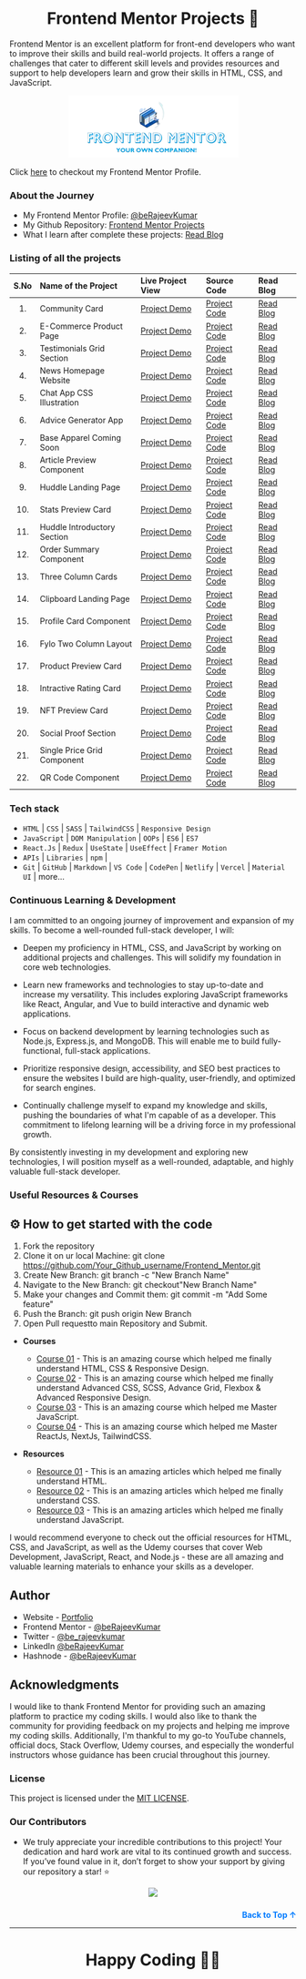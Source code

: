 <h1 align="center">Frontend Mentor Projects 🚀</h1>

Frontend Mentor is an excellent platform for front-end developers who want to improve their skills and build real-world projects. It offers a range of challenges that cater to different skill levels and provides resources and support to help developers learn and grow their skills in HTML, CSS, and JavaScript.

<p align="center">  
<img src="./preview.png"/>  
</p>

Click [here](https://www.frontendmentor.io/profile/beRajeevKumar) to checkout my Frontend Mentor Profile.

### About the Journey

- My Frontend Mentor Profile: [@beRajeevKumar](https://www.frontendmentor.io/profile/beRajeevKumar)
- My Github Repository: [Frontend Mentor Projects](https://github.com/beRajeevKumar/Frontend_Mentor)
- What I learn after complete these projects: [Read Blog](https://iamrajeev.me/blog)

### Listing of all the projects

| S.No | Name of the Project         | Live Project View | Source Code      | Read Blog     |
| :--: | :-------------------------- | :---------------- | :--------------- | :------------ |
|  1.  | Community Card              | [Project Demo]()  | [Project Code]() | [Read Blog]() |
|  2.  | E-Commerce Product Page     | [Project Demo]()  | [Project Code]() | [Read Blog]() |
|  3.  | Testimonials Grid Section   | [Project Demo]()  | [Project Code]() | [Read Blog]() |
|  4.  | News Homepage Website       | [Project Demo]()  | [Project Code]() | [Read Blog]() |
|  5.  | Chat App CSS Illustration   | [Project Demo]()  | [Project Code]() | [Read Blog]() |
|  6.  | Advice Generator App        | [Project Demo]()  | [Project Code]() | [Read Blog]() |
|  7.  | Base Apparel Coming Soon    | [Project Demo]()  | [Project Code]() | [Read Blog]() |
|  8.  | Article Preview Component   | [Project Demo]()  | [Project Code]() | [Read Blog]() |
|  9.  | Huddle Landing Page         | [Project Demo]()  | [Project Code]() | [Read Blog]() |
| 10.  | Stats Preview Card          | [Project Demo]()  | [Project Code]() | [Read Blog]() |
| 11.  | Huddle Introductory Section | [Project Demo]()  | [Project Code]() | [Read Blog]() |
| 12.  | Order Summary Component     | [Project Demo]()  | [Project Code]() | [Read Blog]() |
| 13.  | Three Column Cards          | [Project Demo]()  | [Project Code]() | [Read Blog]() |
| 14.  | Clipboard Landing Page      | [Project Demo]()  | [Project Code]() | [Read Blog]() |
| 15.  | Profile Card Component      | [Project Demo]()  | [Project Code]() | [Read Blog]() |
| 16.  | Fylo Two Column Layout      | [Project Demo]()  | [Project Code]() | [Read Blog]() |
| 17.  | Product Preview Card        | [Project Demo]()  | [Project Code]() | [Read Blog]() |
| 18.  | Intractive Rating Card      | [Project Demo]()  | [Project Code]() | [Read Blog]() |
| 19.  | NFT Preview Card            | [Project Demo]()  | [Project Code]() | [Read Blog]() |
| 20.  | Social Proof Section        | [Project Demo]()  | [Project Code]() | [Read Blog]() |
| 21.  | Single Price Grid Component | [Project Demo]()  | [Project Code]() | [Read Blog]() |
| 22.  | QR Code Component           | [Project Demo]()  | [Project Code]() | [Read Blog]() |

### Tech stack

- `HTML` | `CSS` | `SASS` | `TailwindCSS` | `Responsive Design`
- `JavaScript` | `DOM Manipulation` | `OOPs` | `ES6` | `ES7`
- `React.Js` | `Redux` | `UseState` | `UseEffect` | `Framer Motion`
- `APIs` | `Libraries` | `npm` |
- `Git` | `GitHub` | `Markdown` | `VS Code` | `CodePen` | `Netlify` | `Vercel` | `Material UI` | more...

### Continuous Learning & Development

I am committed to an ongoing journey of improvement and expansion of my skills. To become a well-rounded full-stack developer, I will:

- Deepen my proficiency in HTML, CSS, and JavaScript by working on additional projects and challenges. This will solidify my foundation in core web technologies.

- Learn new frameworks and technologies to stay up-to-date and increase my versatility. This includes exploring JavaScript frameworks like React, Angular, and Vue to build interactive and dynamic web applications.

- Focus on backend development by learning technologies such as Node.js, Express.js, and MongoDB. This will enable me to build fully-functional, full-stack applications.

- Prioritize responsive design, accessibility, and SEO best practices to ensure the websites I build are high-quality, user-friendly, and optimized for search engines.

- Continually challenge myself to expand my knowledge and skills, pushing the boundaries of what I'm capable of as a developer. This commitment to lifelong learning will be a driving force in my professional growth.

By consistently investing in my development and exploring new technologies, I will position myself as a well-rounded, adaptable, and highly valuable full-stack developer.

### Useful Resources & Courses

## ⚙️ How to get started with the code

1. Fork the repository
2. Clone it on ur local Machine:
   git clone https://github.com/Your_Github_username/Frontend_Mentor.git
3. Create New Branch:
   git branch -c "New Branch Name"
4. Navigate to the New Branch:
   git checkout"New Branch Name"
5. Make your changes and Commit them:
   git commit -m "Add Some feature"
6. Push the Branch:
   git push origin New Branch
7. Open Pull requestto main Repository and Submit.

- **Courses**

  - [Course 01](https://www.udemy.com/course/design-and-develop-a-killer-website-with-html5-and-css3/) - This is an amazing course which helped me finally understand HTML, CSS & Responsive Design.
  - [Course 02](https://www.udemy.com/course/advanced-css-and-sass/) - This is an amazing course which helped me finally understand Advanced CSS, SCSS, Advance Grid, Flexbox & Advanced Responsive Design.
  - [Course 03](https://www.udemy.com/course/the-complete-javascript-course/) - This is an amazing course which helped me Master JavaScript.
  - [Course 04](https://www.udemy.com/course/the-ultimate-react-course/) - This is an amazing course which helped me Master ReactJs, NextJs, TailwindCSS.

- **Resources**

  - [Resource 01](https://developer.mozilla.org/en-US/docs/Learn/HTML) - This is an amazing articles which helped me finally understand HTML.
  - [Resource 02](https://developer.mozilla.org/en-US/docs/Learn/CSS) - This is an amazing articles which helped me finally understand CSS.
  - [Resource 03](https://developer.mozilla.org/en-US/docs/Learn/JavaScript) - This is an amazing articles which helped me finally understand JavaScript.

I would recommend everyone to check out the official resources for HTML, CSS, and JavaScript, as well as the Udemy courses that cover Web Development, JavaScript, React, and Node.js - these are all amazing and valuable learning materials to enhance your skills as a developer.

## Author

- Website - [Portfolio](https://www.iamrajeev.me)
- Frontend Mentor - [@beRajeevKumar](https://www.frontendmentor.io/profile/beRajeevKumar)
- Twitter - [@be_rajeevkumar](https://x.com/be_rajeevkumar)
- LinkedIn [@beRajeevKumar](https://www.linkedin.com/in/berajeevkumar/)
- Hashnode - [@beRajeevKumar](https://hashnode.com/@beRajeevKumar)

## Acknowledgments

I would like to thank Frontend Mentor for providing such an amazing platform to practice my coding skills. I would also like to thank the community for providing feedback on my projects and helping me improve my coding skills. Additionally, I'm thankful to my go-to YouTube channels, official docs, Stack Overflow, Udemy courses, and especially the wonderful instructors whose guidance has been crucial throughout this journey.

### License

This project is licensed under the [MIT LICENSE](./LICENSE).

### Our Contributors

- We truly appreciate your incredible contributions to this project! Your dedication and hard work are vital to its continued growth and success. If you’ve found value in it, don’t forget to show your support by giving our repository a star! ⭐

<div align="center">
  <a href="https://github.com/beRajeevKumar/Frontend_Mentor">
    <img src="https://contrib.rocks/image?repo=beRajeevKumar/Frontend_Mentor&&max=1000&&cachebust=1" />
  </a>
</div>
<div align="right">
<p style="font-size: 14px; color: #555; margin-top: 20px;">
    <a href="#readme-top" style="text-decoration: none; color: #007bff; font-weight: bold;">
        Back to Top ↑
    </a>
</p>
</div>

<hr>
<h1 align=center>Happy Coding 👨‍💻</h1>
